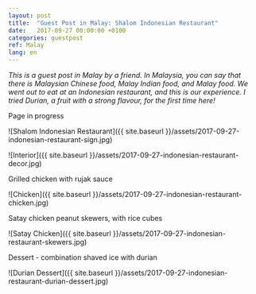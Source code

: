 ```yaml
---
layout: post
title:  "Guest Post in Malay: Shalom Indonesian Restaurant"
date:   2017-09-27 00:00:00 +0100
categories: guestpost
ref: Malay
lang: en
---
```


*This is a guest post in Malay by a friend. In Malaysia, you can say that there is Malaysian Chinese food, Malay Indian food, and Malay food. We went out to eat at an Indonesian restaurant, and this is our experience. I tried Durian, a fruit with a strong flavour, for the first time here!*

Page in progress

![Shalom Indonesian Restaurant]({{ site.baseurl }}/assets/2017-09-27-indonesian-restaurant-sign.jpg)

![Interior]({{ site.baseurl }}/assets/2017-09-27-indonesian-restaurant-decor.jpg)

Grilled chicken with rujak sauce

![Chicken]({{ site.baseurl }}/assets/2017-09-27-indonesian-restaurant-chicken.jpg)

Satay chicken peanut skewers, with rice cubes

![Satay Chicken]({{ site.baseurl }}/assets/2017-09-27-indonesian-restaurant-skewers.jpg)

Dessert - combination shaved ice with durian

![Durian Dessert]({{ site.baseurl }}/assets/2017-09-27-indonesian-restaurant-durian-dessert.jpg)

